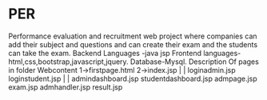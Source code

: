 # PER
Performance evaluation and recruitment web project where companies can add their subject and questions and can create their exam and the students can take the exam.
Backend Languages -java jsp
Frontend languages- html,css,bootstrap,javascript,jquery.
Database-Mysql.
Description Of pages in folder Webcontent
1->firstpage.html
2->index.jsp
                 |                     |
           loginadmin.jsp        loginstudent.jsp
                 |                        |
           admindashboard.jsp            studentdashboard.jsp
           admpage.jsp                   exam.jsp
           admhandler.jsp                result.jsp
